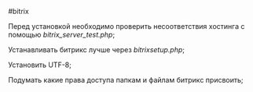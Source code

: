 #bitrix 

Перед установкой необходимо проверить несоответствия хостинга с помощью *bitrix_server_test.php*;

Устанавливать битрикс лучше через *bitrixsetup.php*;

Установить UTF-8;

Подумать какие права доступа папкам и файлам битрикс присвоить;

